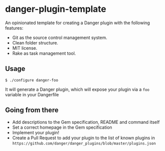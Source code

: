 # danger-plugin-template

An opinionated template for creating a Danger plugin with the following features:

- Git as the source control management system.
- Clean folder structure.
- MIT license.
- Rake as task management tool.

## Usage

    $ ./configure danger-foo

It will generate a Danger plugin, which will expose your plugin via a `foo` variable
in your Dangerfile

## Going from there

- Add descriptions to the Gem specification, README and command itself
- Set a correct homepage in the Gem specification
- Implement your plugin!
- Create a Pull Request to add your plugin to the list of known plugins in
  `https://github.com/danger/danger_plugins/blob/master/plugins.json`